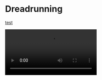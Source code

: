 # Dreadrunning

[test](/Techniques%20and%20Glitches/DT%20Slide%20Pseudo%20Grapple.md)



<video src="https://github.com/AgonizingGhost/Dreadrunning/blob/main/Techniques%20and%20Glitches/videos/example.mp4?raw=true4" type="video/mp4" controls="controls" style="max-width: 730px;">
</video>
